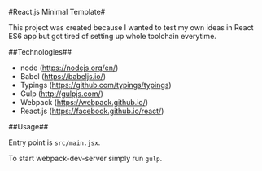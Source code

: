 #React.js Minimal Template#

This project was created because I wanted to test my own ideas in React ES6 app but got tired of setting up whole toolchain everytime.

##Technologies##

* node (https://nodejs.org/en/)
* Babel (https://babeljs.io/)
* Typings (https://github.com/typings/typings)
* Gulp (http://gulpjs.com/)
* Webpack (https://webpack.github.io/)
* React.js (https://facebook.github.io/react/)

##Usage##

Entry point is `src/main.jsx`.

To start webpack-dev-server simply run `gulp`.
